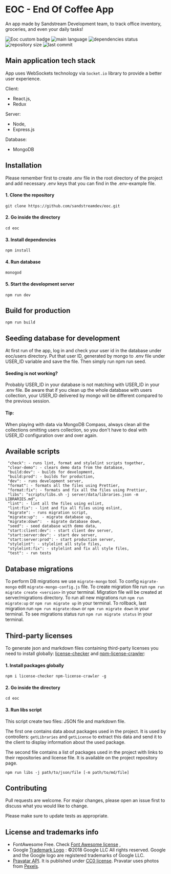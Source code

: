 # EOC - End Of Coffee App

An app made by Sandstream Development team, to track office inventory, groceries, and even your daily tasks!

![Eoc custom badge](https://img.shields.io/badge/EOC-App-orange)
![main language](https://img.shields.io/github/languages/top/sandstreamdev/eoc)
![dependencies status](https://img.shields.io/david/sandstreamdev/eoc)
![repository size](https://img.shields.io/github/repo-size/sandstreamdev/eoc)
![last commit](https://img.shields.io/github/last-commit/sandstreamdev/eoc)

## Main application tech stack

App uses WebSockets technology via `Socket.io` library to provide a better user experience.

Client:

- React.js,
- Redux

Server:

- Node,
- Express.js

Database:

- MongoDB

## Installation

Please remember first to create .env file in the root directory of the project and add necessary .env keys that you can find in the .env-example file.

#### 1. Clone the repository

```
git clone https://github.com/sandstreamdev/eoc.git
```

#### 2. Go inside the directory

```
cd eoc
```

#### 3. Install dependencies

```
npm install
```

#### 4. Run database

```
monogod
```

#### 5. Start the development server

```
npm run dev
```

## Build for production

```
npm run build
```

## Seeding database for development

At first run of the app, log in and check your user id in the database under eoc/users directory. Put that user ID, generated by mongo to .env file under USER_ID variable and save the file. Then simply run npm run seed.

#### Seeding is not working?

Probably USER_ID in your database is not matching with USER_ID in your .env file. Be aware that if you clean up the whole database with users collection, your USER_ID delivered by mongo will be different compared to the previous session.

#### Tip:

When playing with data via MongoDB Compass, always clean all the collections omitting users collection, so you don't have to deal with USER_ID configuration over and over again.

## Available scripts

```
 "check": - runs lint, format and stylelint scripts together,
 "clear-demo": - clears demo data from the database,
 "build:dev": - builds for development,
 "build:prod": - builds for production,
 "dev": - runs development server,
 "format": - formats all the files using Prettier,
 "format:fix": - formats and fix all the files using Prettier,
 "libs": "scripts/libs.sh -j server/data/libraries.json -m LIBRARIES.md",
 "lint": - lint all the files using eslint,
 "lint:fix": - lint and fix all files using eslint,
 "migrate": - runs migration script,
 "migrate:up":  - migrate database up,
 "migrate:down":  - migrate database down,
 "seed": - seed database with demo data,
 "start:client:dev": - start client dev server,
 "start:server:dev": - start dev server,
 "start:server:prod": - start production server,
 "stylelint": - stylelint all style files,
 "stylelint:fix": - stylelint and fix all style files,
 "test": - run tests
```

## Database migrations

To perform DB migrations we use `migrate-mongo` tool. To config `migrate-mongo` edit `migrate-mongo-config.js` file. To create migration file run `npm run migrate create <version>` in your terminal. Migration file will be created at server/migrations directory. To run all new migrations run `npm run migrate:up` or `npm run migrate up` in your terminal. To rollback, last migration run `npm run migrate:down` or `npm run migrate down` in your terminal. To see migrations status run `npm run migrate status` in your terminal.

## Third-party licenses

To generate json and markdown files containing third-party licenses you need to
 install globally: [license-checker](https://github.com/davglass/license-checker#readme) and [npm-license-crawler](https://github.com/mwittig/npm-license-crawler):

#### 1. Install packages globally

```
npm i license-checker npm-license-crawler -g
```

#### 2. Go inside the directory

```
cd eoc
```

#### 3. Run libs script
This script create two files: JSON file and markdown file.

The first one contains data about packages used in the project. It is used by controllers: `getLibraries` and `getLicense` to extract this data and send it to the client to display information about the used package.

The second file contains a list of packages used in the project with links to their repositories and license file. It is available on the project repository page.
```
npm run libs -j path/to/json/file [-m path/to/md/file]
```

## Contributing

Pull requests are welcome. For major changes, please open an issue first to discuss what you would like to change.

Please make sure to update tests as appropriate.

## License and trademarks info

- FontAwesome Free. Check [Font Awesome license](https://fontawesome.com/license) ,
- Google [Trademark Logo](https://www.google.com/permissions/logos-trademarks) : ©2018 Google LLC All rights reserved. Google and the Google logo are registered trademarks of Google LLC.
- [Pravatar API](https://pravatar.cc/). It is published under [CC0 license](https://creativecommons.org/share-your-work/public-domain/cc0/). Pravatar uses photos from [Pexels](https://www.pexels.com/).
